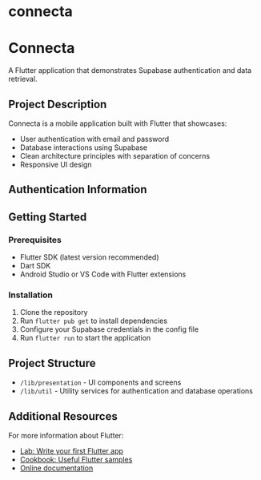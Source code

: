 # connecta

# Connecta

A Flutter application that demonstrates Supabase authentication and data retrieval.

## Project Description

Connecta is a mobile application built with Flutter that showcases:
- User authentication with email and password
- Database interactions using Supabase
- Clean architecture principles with separation of concerns
- Responsive UI design

## Authentication Information


## Getting Started

### Prerequisites
- Flutter SDK (latest version recommended)
- Dart SDK
- Android Studio or VS Code with Flutter extensions

### Installation
1. Clone the repository
2. Run `flutter pub get` to install dependencies
3. Configure your Supabase credentials in the config file
4. Run `flutter run` to start the application

## Project Structure
- `/lib/presentation` - UI components and screens
- `/lib/util` - Utility services for authentication and database operations

## Additional Resources

For more information about Flutter:
- [Lab: Write your first Flutter app](https://docs.flutter.dev/get-started/codelab)
- [Cookbook: Useful Flutter samples](https://docs.flutter.dev/cookbook)
- [Online documentation](https://docs.flutter.dev/)
